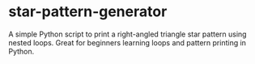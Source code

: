 # star-pattern-generator
A simple Python script to print a right-angled triangle star pattern using nested loops. Great for beginners learning loops and pattern printing in Python.
